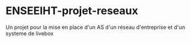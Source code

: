 # ENSEEIHT-projet-reseaux
Un projet pour la mise en place d'un AS d'un réseau d'entreprise et d'un systeme de livebox
